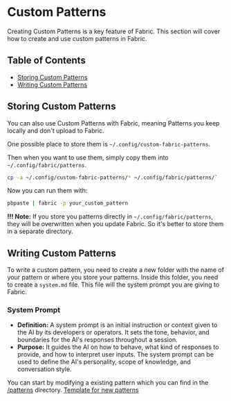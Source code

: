 # Custom Patterns
Creating Custom Patterns is a key feature of Fabric. This section will cover how to create and use custom patterns in Fabric.



## Table of Contents
- [Storing Custom Patterns](#storing-custom-patterns)
- [Writing Custom Patterns](#writing-custom-patterns)


## Storing Custom Patterns
You can also use Custom Patterns with Fabric, meaning Patterns you keep locally and don't upload to Fabric.

One possible place to store them is `~/.config/custom-fabric-patterns`. 

Then when you want to use them, simply copy them into `~/.config/fabric/patterns`.

```bash
cp -a ~/.config/custom-fabric-patterns/* ~/.config/fabric/patterns/`
```

Now you can run them with:

```bash
pbpaste | fabric -p your_custom_pattern
```

**!!! Note:** If you store you patterns directly in `~/.config/fabric/patterns`, they will be overwritten when you update Fabric. So it's better to store them in a separate directory.



## Writing Custom Patterns
To write a custom pattern, you need to create a new folder with the name of your pattern or where you store your patterns. Inside this folder, you need to create a `system.md` file. This file will the system prompt you are giving to Fabric.


### System Prompt
- **Definition:** A system prompt is an initial instruction or context given to the AI by its developers or operators. It sets the tone, behavior, and boundaries for the AI's responses throughout a session.
- **Purpose:** It guides the AI on how to behave, what kind of responses to provide, and how to interpret user inputs. The system prompt can be used to define the AI's personality, scope of knowledge, and conversation style.


You can start by modifying a existing pattern which you can find in the [/patterns](https://github.com/danielmiessler/fabric/tree/main/patterns) directory. [Template for new patterns](https://github.com/danielmiessler/fabric/blob/main/patterns/official_pattern_template/)